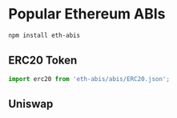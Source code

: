 # Popular Ethereum ABIs

```bash
npm install eth-abis
```

## ERC20 Token

```js
import erc20 from 'eth-abis/abis/ERC20.json';
```

## Uniswap

